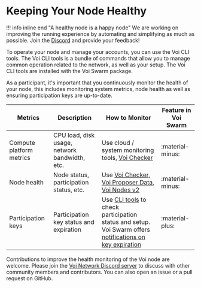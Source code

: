 # Keeping Your Node Healthy

!!! info inline end "A healthy node is a happy node"
    We are working on improving the running experience by automating and simplifying as much as possible. Join the [Discord](https://discord.com/invite/vnFbrJrHeW) and provide your feedback!

To operate your node and manage your accounts, you can use the Voi CLI tools.
The Voi CLI tools is a bundle of commands
that allow you to manage common operation related to the network, as well as your setup.
The Voi CLI tools are installed with the Voi Swarm package.

As a participant, it's important that you continuously monitor the health of your node, this includes monitoring system
metrics, node health as well as ensuring participation keys are up-to-date.

| Metrics                  | Description                                   | How to Monitor                                                                                                                                                                       | Feature in Voi Swarm |
|--------------------------|-----------------------------------------------|--------------------------------------------------------------------------------------------------------------------------------------------------------------------------------------|----------------------|
| Compute platform metrics | CPU load, disk usage, network bandwidth, etc. | Use cloud / system monitoring tools, [Voi Checker](https://github.com/crypto-morph/voi-checker)                                                                                      | :material-minus:     |
| Node health              | Node status, participation status, etc.       | Use [Voi Checker](https://github.com/crypto-morph/voi-checker), [Voi Proposer Data](https://cswenor.github.io/voi-proposer-data/health.html), [Voi Nodes v2](https://voi-nodes.dev/) | :material-minus:     |
| Participation keys       | Participation key status and expiration       | Use [CLI tools](../cli-tools.md) to check participation status and setup. Voi Swarm offers [notifications on key expiration](../setup-notifications)                                 | :material-plus:      |

Contributions to improve the health monitoring of the Voi node are welcome.
Please join the [Voi Network Discord server](https://discord.com/invite/vnFbrJrHeW) to discuss with other community members and contributors. You can also open an issue or a pull request on GitHub.
